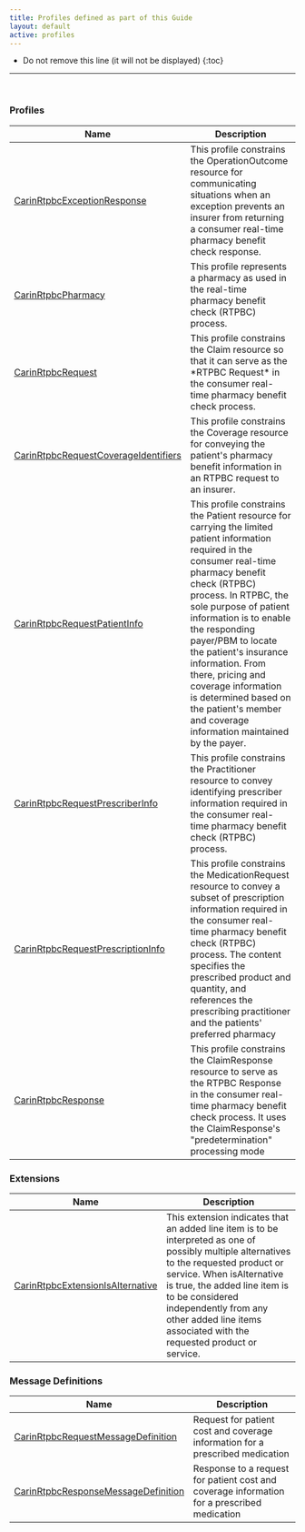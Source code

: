 ```yaml
---
title: Profiles defined as part of this Guide
layout: default
active: profiles
---
```


<!-- { :.no_toc } -->

<!-- TOC  the css styling for this is \pages\assets\css\project.css under 'markdown-toc'-->

* Do not remove this line (it will not be displayed)
{:toc}

<!-- end TOC -->

---
<br />

### Profiles

<table>
<thead>
<tr>
<th>Name</th>
<th>Description</th>
</tr>
</thead>
<tbody>
<tr>
<td><a href="StructureDefinition-carin-rtpbc-OperationOutcome.html">CarinRtpbcExceptionResponse</a></td>
<td>This profile constrains the OperationOutcome resource for communicating situations when an exception prevents an insurer from returning a consumer real-time pharmacy benefit check response.</td>
</tr>
<tr>
<td><a href="StructureDefinition-carin-rtpbc-pharmacy-Organization.html">CarinRtpbcPharmacy</a></td>
<td>This profile represents a pharmacy as used in the real-time pharmacy benefit check (RTPBC) process.</td>
</tr>
<tr>
<td><a href="StructureDefinition-carin-rtpbc-request-Claim.html">CarinRtpbcRequest</a></td>
<td>This profile constrains the Claim resource so that it can serve as the *RTPBC Request* in the consumer real-time pharmacy benefit check process.</td>
</tr>
<tr>
<td><a href="StructureDefinition-carin-rtpbc-Coverage.html">CarinRtpbcRequestCoverageIdentifiers</a></td>
<td>This profile constrains the Coverage resource for conveying the patient's pharmacy benefit information in an RTPBC request to an insurer.</td>
</tr>

<!-- Excluding coupon detail content from intial IG --------------------------------------
<tr>
<td><a href="StructureDefinition-carin-rtpbc-coupon-Coverage.html">CarinRtpbcCouponCoverage</a></td>
<td>This profile constrains the Coverage resource for conveying information about a discount coupon that a patient can apply against the cost of a medication product. It can represent either an issued coupon or a key that can be used to obtain a coupon.</td>
</tr>
----------------------------------------------------------------------------------- -->

<tr>
<td><a href="StructureDefinition-carin-rtpbc-Patient.html">CarinRtpbcRequestPatientInfo</a></td>
<td>This profile constrains the Patient resource for carrying the limited patient information required in the consumer real-time pharmacy benefit check (RTPBC) process. In RTPBC, the sole purpose of patient information is to enable the responding payer/PBM to locate the patient's insurance information. From there, pricing and coverage information is determined based on the patient's member and coverage information maintained by the payer. </td>
</tr>
<tr>
<td><a href="StructureDefinition-carin-rtpbc-Practitioner.html">CarinRtpbcRequestPrescriberInfo</a></td>
<td>This profile constrains the Practitioner resource to convey identifying prescriber information required in the consumer real-time pharmacy benefit check (RTPBC) process.</td>
</tr>
<tr>
<td><a href="StructureDefinition-carin-rtpbc-MedicationRequest.html">CarinRtpbcRequestPrescriptionInfo</a></td>
<td>This profile constrains the MedicationRequest resource to convey a subset of prescription information required in the consumer real-time pharmacy benefit check (RTPBC) process. The content specifies the prescribed product and quantity, and references the prescribing practitioner and the patients' preferred pharmacy</td>
</tr>
<tr>
<td><a href="StructureDefinition-carin-rtpbc-ClaimResponse.html">CarinRtpbcResponse</a></td>
<td>This profile constrains the ClaimResponse resource to serve as the RTPBC Response in the consumer real-time pharmacy benefit check process. It uses the ClaimResponse's "predetermination" processing mode</td>
</tr>
</tbody>
</table>


### Extensions

<table>
<thead>
<tr>
<th>Name</th>
<th>Description</th>
</tr>
</thead>
<tbody>
<tr>
<td><a href="StructureDefinition-carin-rtpbc-extension-isAlternative.html">CarinRtpbcExtensionIsAlternative</a></td>
<td>This extension indicates that an added line item is to be interpreted as one of possibly multiple alternatives to the requested product or service. When isAlternative is true, the added line item is to be considered independently from any other added line items associated with the requested product or service.</td>
</tr>
</tbody>
</table>



### Message Definitions

<table>
<thead>
<tr>
<th>Name</th>
<th>Description</th>
</tr>
</thead>
<tbody>
<tr>
<td><a href="MessageDefinition-carin-rtpbc-request-message-definition.html">CarinRtpbcRequestMessageDefinition</a></td>
<td>Request for patient cost and coverage information for a prescribed medication</td>
</tr>
<tr>
<td><a href="MessageDefinition-carin-rtpbc-response-message-definition.html">CarinRtpbcResponseMessageDefinition</a></td>
<td>Response to a request for patient cost and coverage information for a prescribed medication</td>
</tr>
</tbody>
</table>